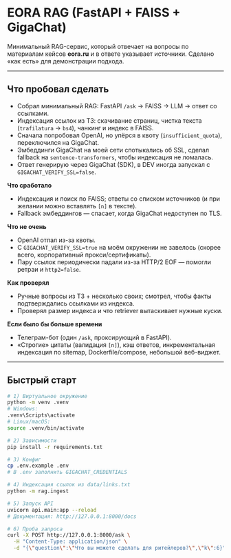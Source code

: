 # EORA RAG (FastAPI + FAISS + GigaChat)

Минимальный RAG-сервис, который отвечает на вопросы по материалам кейсов **eora.ru** и в ответе указывает источники. Сделано «как есть» для демонстрации подхода.

---

## Что пробовал сделать

- Собрал минимальный RAG: FastAPI `/ask` → FAISS → LLM → ответ со ссылками.  
- Индексация ссылок из ТЗ: скачивание страниц, чистка текста (`trafilatura` → `bs4`), чанкинг и индекс в FAISS.  
- Сначала попробовал OpenAI, но упёрся в квоту (`insufficient_quota`), переключился на GigaChat.  
- Эмбеддинги GigaChat на моей сети спотыкались об SSL, сделал fallback на `sentence-transformers`, чтобы индексация не ломалась.  
- Ответ генерирую через GigaChat (SDK), в DEV иногда запускал с `GIGACHAT_VERIFY_SSL=false`.

**Что сработало**
- Индексация и поиск по FAISS; ответы со списком источников (и при желании можно вставлять `[n]` в тексте).
- Fallback эмбеддингов — спасает, когда GigaChat недоступен по TLS.

**Что не очень**
- OpenAI отпал из-за квоты.
- С `GIGACHAT_VERIFY_SSL=true` на моём окружении не завелось (скорее всего, корпоративный прокси/сертификаты).
- Пару ссылок периодически падали из-за HTTP/2 EOF — помогли ретраи и `http2=false`.

**Как проверял**
- Ручные вопросы из ТЗ + несколько своих; смотрел, чтобы факты подтверждались ссылками из индекса.
- Проверял размер индекса и что retriever вытаскивает нужные куски.

**Если было бы больше времени**
- Телеграм-бот (один `/ask`, проксирующий в FastAPI).
- «Строгие» цитаты (валидация `[n]`), кэш ответов, инкрементальная индексация по sitemap, Dockerfile/compose, небольшой веб-виджет.

---

## Быстрый старт

```bash
# 1) Виртуальное окружение
python -m venv .venv
# Windows:
.venv\Scripts\activate
# Linux/macOS:
source .venv/bin/activate

# 2) Зависимости
pip install -r requirements.txt

# 3) Конфиг
cp .env.example .env
# В .env заполнить GIGACHAT_CREDENTIALS

# 4) Индексация ссылок из data/links.txt
python -m rag.ingest

# 5) Запуск API
uvicorn api.main:app --reload
# Документация: http://127.0.0.1:8000/docs

# 6) Проба запроса
curl -X POST http://127.0.0.1:8000/ask \
  -H "Content-Type: application/json" \
  -d "{\"question\":\"Что вы можете сделать для ритейлеров?\",\"k\":6}"
